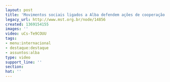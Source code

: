 ```yaml
---
layout: post
title: 'Movimentos sociais ligados a Alba defendem ações de cooperação '
legacy_url: http://www.mst.org.br/node/14856
created: 1369154155
images: ''
video: uCs-Te9COUU
tags:
- menu:internacional
- destaque:destaque
- assuntos:alba
type: video
support_line: ''
section: 
hat: ''
---
```

<p><object data="http://www.youtube.com/v/uCs-Te9COUU" type="application/x-shockwave-flash" height="500" width="600"><param name="data" value="http://www.youtube.com/v/uCs-Te9COUU"><param name="src" value="http://www.youtube.com/v/uCs-Te9COUU"></object></p>
